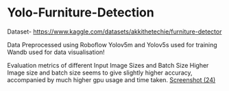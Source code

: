 # Yolo-Furniture-Detection
Dataset- https://www.kaggle.com/datasets/akkithetechie/furniture-detector


Data Preprocessed using Roboflow
Yolov5m and Yolov5s used for training
Wandb used for data visualisation!

Evaluation metrics of different Input Image Sizes and Batch Size
Higher Image size and batch size seems to give slightly higher accuracy, accompanied by much higher gpu usage and time taken.
[Screenshot (24)](https://user-images.githubusercontent.com/102578487/160552674-6a685624-66e0-48a4-8c92-8bb7b5cdd5fe.png)

